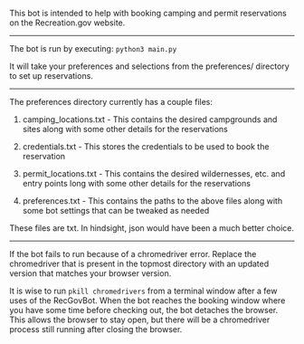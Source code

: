 This bot is intended to help with booking camping and permit reservations on the Recreation.gov website.

------------------------------------------------------------------------------------
The bot is run by executing: `python3 main.py`

It will take your preferences and selections from the preferences/ directory to set up reservations.

---------------------------------------------------------------------------------------
The preferences directory currently has a couple files:

1. camping_locations.txt - This contains the desired campgrounds and sites along with some other details for the reservations

2. credentials.txt - This stores the credentials to be used to book the reservation

3. permit_locations.txt - This contains the desired wildernesses, etc. and entry points long with some other details for the reservations

4. preferences.txt - This contains the paths to the above files along with some bot settings that can be tweaked as needed

These files are txt. In hindsight, json would have been a much better choice.

---------------------------------------------------------------------------------------
If the bot fails to run because of a chromedriver error. Replace the chromedriver that is present in the topmost directory with an updated version that matches your browser version.

It is wise to run `pkill chromedrivers` from a terminal window after a few uses of the RecGovBot. When the bot reaches the booking window where you have some time before checking out, the bot detaches the browser. This allows the browser to stay open, but there will be a chromedriver process still running after closing the browser.
